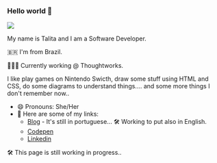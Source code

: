 ### Hello world 👋

<img src="http://gif.co/Yffh.gif" >

 My name is Talita and I am a Software Developer.  

🇧🇷  I'm from Brazil.

👩🏽‍💻  Currently working @ Thoughtworks.

I like play games on Nintendo Swicth, draw some stuff using HTML and CSS, do some diagrams to understand things.... and some more things I don't remember now.. 


- 😄  Pronouns: She/Her
- 🔗  Here are some of my links:
  - [Blog](https://blog.talitaoliveira.com.br/) -  It's still in portuguese... 🛠 Working to put also in English. 
  - [Codepen](https://codepen.io/talitaoliveira)
  - [Linkedin](https://www.linkedin.com/in/litaaoliveira/)


🛠 This page is still working in progress..



